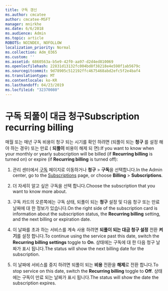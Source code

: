 ```yaml
---
title: 구독 갱신
ms.author: cmcatee
author: cmcatee-MSFT
manager: mnirkhe
ms.date: 6/6/2018
ms.audience: Admin
ms.topic: article
ROBOTS: NOINDEX, NOFOLLOW
localization_priority: Normal
ms.collection: Adm_O365
ms.custom: ''
ms.assetid: 6860563a-b5e9-42f0-aa97-d2d4ed810069
ms.openlocfilehash: 22831d13132fc004bd8f38218e4e598f1ab5679c
ms.sourcegitcommit: 9d78905c512192ffc4675468abd2efc5f2e4baf4
ms.translationtype: MT
ms.contentlocale: ko-KR
ms.lasthandoff: 04/23/2019
ms.locfileid: "32370080"
---
```

# <a name="subscription-recurring-billing"></a><span data-ttu-id="218b5-102">구독 되풀이 대금 청구</span><span class="sxs-lookup"><span data-stu-id="218b5-102">Subscription recurring billing</span></span>

<span data-ttu-id="218b5-103">매월 또는 매년 구독 비용이 청구 되는 시기를 확인 하려면 (되풀이 되는 **청구** 를 설정 해야 하는 경우) 또는 만료 ( **되풀이** 비용이 해제 되 면):</span><span class="sxs-lookup"><span data-stu-id="218b5-103">If you want to know when your monthly or yearly subscription will be billed (if **Recurring billing** is turned on) or expire (if **Recurring billing** is turned off):</span></span> 
  
1. <span data-ttu-id="218b5-104">관리 센터에서 [구독](https://go.microsoft.com/fwlink/p/?linkid=842054) 페이지로 이동하거나 **청구** \> **구독**을 선택합니다.</span><span class="sxs-lookup"><span data-stu-id="218b5-104">In the Admin center, go to the [Subscriptions](https://go.microsoft.com/fwlink/p/?linkid=842054) page, or choose **Billing** \> **Subscriptions**.</span></span>
    
2. <span data-ttu-id="218b5-105">더 자세히 알고 싶은 구독을 선택 합니다.</span><span class="sxs-lookup"><span data-stu-id="218b5-105">Choose the subscription that you want to know more about.</span></span>
    
3. <span data-ttu-id="218b5-106">구독 카드의 오른쪽에는 구독 상태, 되풀이 되는 **청구** 설정 및 다음 청구 또는 만료 날짜에 대 한 정보가 있습니다.</span><span class="sxs-lookup"><span data-stu-id="218b5-106">On the right side of the subscription card is information about the subscription status, the **Recurring billing** setting, and the next billing or expiration date.</span></span> 
    
4. <span data-ttu-id="218b5-107">이 날짜를 초과 하는 서비스를 계속 사용 하려면 **되풀이 되는 대금 청구 설정** 전환 **켜기**를 설정 합니다.</span><span class="sxs-lookup"><span data-stu-id="218b5-107">To continue using the service past this date, switch the **Recurring billing settings** toggle to **On**.</span></span> <span data-ttu-id="218b5-108">상태에는 구독에 대 한 다음 청구 날짜가 표시 됩니다.</span><span class="sxs-lookup"><span data-stu-id="218b5-108">The status will show the next billing date for the subscription.</span></span>
    
5. <span data-ttu-id="218b5-109">이 날짜에 서비스를 중지 하려면 되풀이 되는 **비용** 전환을 **해제**로 전환 합니다.</span><span class="sxs-lookup"><span data-stu-id="218b5-109">To stop service on this date, switch the **Recurring billing** toggle to **Off**.</span></span> <span data-ttu-id="218b5-110">상태에는 구독이 만료 되는 날짜가 표시 됩니다.</span><span class="sxs-lookup"><span data-stu-id="218b5-110">The status will show the date the subscription expires.</span></span>
    

